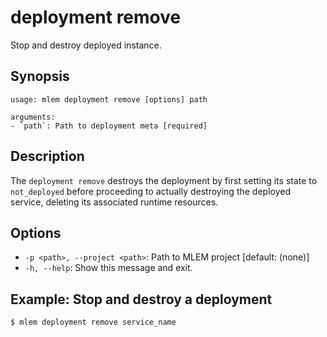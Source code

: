 # deployment remove

Stop and destroy deployed instance.

## Synopsis

```usage
usage: mlem deployment remove [options] path

arguments:
- `path`: Path to deployment meta [required]
```

## Description

The `deployment remove` destroys the deployment by first setting its state to
`not_deployed` before proceeding to actually destroying the deployed service,
deleting its associated runtime resources.

## Options

- `-p <path>, --project <path>`: Path to MLEM project [default: (none)]
- `-h, --help`: Show this message and exit.

## Example: Stop and destroy a deployment

```cli
$ mlem deployment remove service_name
```
